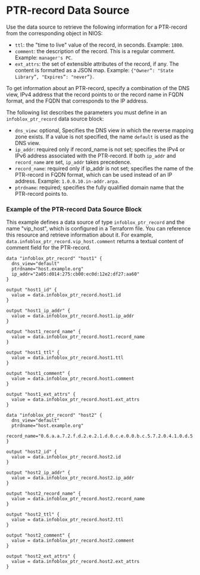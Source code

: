 # PTR-record Data Source

Use the data source to retrieve the following information for a PTR-record from the corresponding object in NIOS:

* `ttl`: the "time to live" value of the record, in seconds. Example: `1800`.
* `comment`: the description of the record. This is a regular comment. Example: `manager's PC`.
* `ext_attrs`: the set of extensible attributes of the record, if any. The content is formatted as a JSON map. Example: `{"Owner”: "State Library”, "Expires”: "never”}`.

To get information about an PTR-record, specify a combination of the DNS view, IPv4 address that the record points to
or the record name in FQDN format, and the FQDN that corresponds to the IP address.

The following list describes the parameters you must define in an `infoblox_ptr_record` data source block:

* `dns_view`: optional, Specifies the DNS view in which the reverse mapping zone exists. If a value is not specified, the name `default` is used as the DNS view.
* `ip_addr`: required only if record_name is not set; specifies the IPv4 or IPv6 address associated with the PTR-record. 
  If both `ip_addr` and `record_name` are set, `ip_addr` takes precedence.
* `record_name`: required only if ip_addr is not set; specifies the name of the PTR-record in FQDN format,
  which can be used instead of an IP address. Example: `1.0.0.10.in-addr.arpa`.
* `ptrdname`: required; specifies the fully qualified domain name that the PTR-record points to.

### Example of the PTR-record Data Source Block

This example defines a data source of type `infoblox_ptr_record` and the name "vip_host", which is configured in a Terraform file.
You can reference this resource and retrieve information about it. For example,
`data.infoblox_ptr_record.vip_host.comment` returns a textual content of comment field for the PTR-record.

```hcl
data "infoblox_ptr_record" "host1" {
  dns_view="default"
  ptrdname="host.example.org"
  ip_addr="2a05:d014:275:cb00:ec0d:12e2:df27:aa60"
}

output "host1_id" {
  value = data.infoblox_ptr_record.host1.id
}

output "host1_ip_addr" {
  value = data.infoblox_ptr_record.host1.ip_addr
}

output "host1_record_name" {
  value = data.infoblox_ptr_record.host1.record_name
}

output "host1_ttl" {
  value = data.infoblox_ptr_record.host1.ttl
}

output "host1_comment" {
  value = data.infoblox_ptr_record.host1.comment
}

output "host1_ext_attrs" {
  value = data.infoblox_ptr_record.host1.ext_attrs
}

data "infoblox_ptr_record" "host2" {
  dns_view="default"
  ptrdname="host.example.org"
  record_name="0.6.a.a.7.2.f.d.2.e.2.1.d.0.c.e.0.0.b.c.5.7.2.0.4.1.0.d.5.0.a.2.ip6.arpa"
}

output "host2_id" {
  value = data.infoblox_ptr_record.host2.id
}

output "host2_ip_addr" {
  value = data.infoblox_ptr_record.host2.ip_addr
}

output "host2_record_name" {
  value = data.infoblox_ptr_record.host2.record_name
}

output "host2_ttl" {
  value = data.infoblox_ptr_record.host2.ttl
}

output "host2_comment" {
  value = data.infoblox_ptr_record.host2.comment
}

output "host2_ext_attrs" {
  value = data.infoblox_ptr_record.host2.ext_attrs
}
```
